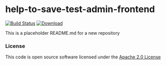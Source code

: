 # help-to-save-test-admin-frontend

[![Build Status](https://travis-ci.org/hmrc/help-to-save-test-admin-frontend.svg)](https://travis-ci.org/hmrc/help-to-save-test-admin-frontend) [ ![Download](https://api.bintray.com/packages/hmrc/releases/help-to-save-test-admin-frontend/images/download.svg) ](https://bintray.com/hmrc/releases/help-to-save-test-admin-frontend/_latestVersion)

This is a placeholder README.md for a new repository

### License

This code is open source software licensed under the [Apache 2.0 License]("http://www.apache.org/licenses/LICENSE-2.0.html")